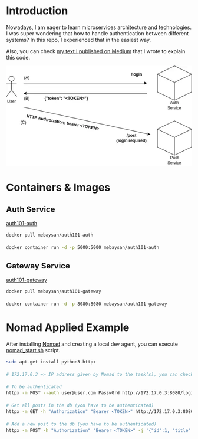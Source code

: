 # Introduction

Nowadays, I am eager to learn microservices architecture and technologies. I was super wondering that how to handle authentication between different systems? In this repo, I experienced that in the easiest way.

Also, you can check [my text I published on Medium](https://mebaysan.medium.com/jwt-auth-101-e78aeef640c) that I wrote to explain this code.

![Worst Diagram](assets/worst-diagram.png)

# Containers & Images

## Auth Service

[auth101-auth](https://hub.docker.com/repository/docker/mebaysan/auth101-auth)

```bash
docker pull mebaysan/auth101-auth

docker container run -d -p 5000:5000 mebaysan/auth101-auth
```

## Gateway Service

[auth101-gateway](https://hub.docker.com/repository/docker/mebaysan/auth101-gateway)

```bash
docker pull mebaysan/auth101-gateway

docker container run -d -p 8080:8080 mebaysan/auth101-gateway
```

# Nomad Applied Example

After installing [Nomad](https://www.nomadproject.io/) and creating a local dev agent, you can execute [nomad_start.sh](./nomad/nomad_start.sh) script.


```bash
sudo apt-get install python3-httpx

# 172.17.0.3 => IP address given by Nomad to the task(s), you can check is it the same on your local or not.

# To be authenticated
httpx -m POST --auth user@user.com Passw0rd http://172.17.0.3:8080/login

# Get all posts in the db (you have to be authenticated)
httpx -m GET -h "Authorization" "Bearer <TOKEN>" http://172.17.0.3:8080/posts

# Add a new post to the db (you have to be authenticated)
httpx -m POST -h "Authorization" "Bearer <TOKEN>" -j '{"id":1, "title": "Title Text"}' http://172.17.0.3:8080/posts
```